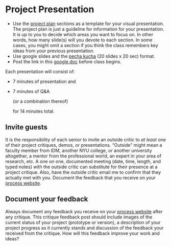 # Project Presentation



* Use the [project plan](../project_plan/) sections as a template for your visual presentation. The project plan is just a guideline for information for your presentation. It is up to you to decide which areas you want to focus on. In other words, how many slide\(s\) will you devote to each section. In some cases, you might omit a section if you think the class remembers key ideas from your previous presentation.
* Use google slides and the [pecha kucha](../pre-work/pecha_kucha.md) \(20 slides x 20 sec\) format. 
* Post the link in this [google doc](https://docs.google.com/document/d/1EfXgca1QsOS6xNGzMvSjeAmHDSRgqK2bK1CTrJRPoNU/edit) before class begins.

Each presentation will consist of:

* 7 minutes of presentation and 
* 7 minutes of Q&A

  \(or a combination thereof\)

  for 14 minutes total.

## Invite guests

It is the responsibility of each senior to invite an outside critic to _at least_ one of their project critiques, demos, or presentations. “Outside” might mean a faculty member from IDM, another NYU college, or another university altogether, a mentor from the professional world, an expert in your area of research, etc. A one on one, documented meeting \(date, time, length, and typed notes\) with the outside critic can substitute for their presence at a project critique. Also, have the outside critic email me to confirm that they actually met with you. Document the feedback that you receive on your [process website](../pre-work/website.md).

## Document your feedback

Always document any feedback you receive on your [process website]() after any critique. This critique feedback post should include images of the current status of your project \(prototype or version\), a description of your project progress as it currently stands and discussion of the feedback your received from the critique. How will this feedback improve your work and ideas?



